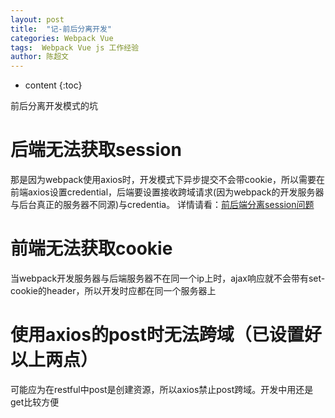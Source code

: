```yaml
---
layout: post
title:  "记-前后分离开发"
categories: Webpack Vue
tags:  Webpack Vue js 工作经验
author: 陈超文
---
```


* content
{:toc}  

前后分离开发模式的坑  





# 后端无法获取session
那是因为webpack使用axios时，开发模式下异步提交不会带cookie，所以需要在前端axios设置credential，后端要设置接收跨域请求(因为webpack的开发服务器与后台真正的服务器不同源)与credentia。 详情请看：[前后端分离session问题](https://blog.csdn.net/fwk19840301/article/details/80675547 "前后端分离session问题")
# 前端无法获取cookie
当webpack开发服务器与后端服务器不在同一个ip上时，ajax响应就不会带有set-cookie的header，所以开发时应都在同一个服务器上
# 使用axios的post时无法跨域（已设置好以上两点）
可能应为在restful中post是创建资源，所以axios禁止post跨域。开发中用还是get比较方便